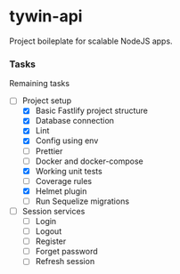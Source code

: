 # tywin-api
Project boileplate for scalable NodeJS apps.

### Tasks
Remaining tasks

- [ ] Project setup
  - [x] Basic Fastlify project structure
  - [x] Database connection
  - [x] Lint
  - [x] Config using env
  - [ ] Prettier
  - [ ] Docker and docker-compose
  - [x] Working unit tests
  - [ ] Coverage rules
  - [x] Helmet plugin
  - [ ] Run Sequelize migrations

- [ ] Session services
  - [ ] Login
  - [ ] Logout
  - [ ] Register
  - [ ] Forget password
  - [ ] Refresh session
